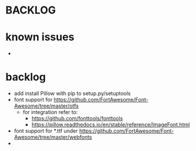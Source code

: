 # BACKLOG


# known issues 
- 


# backlog

- add install Pillow with pip to setup.py/setuptools 
- font support for https://github.com/FortAwesome/Font-Awesome/tree/master/otfs
  - for integration refer to:
    - https://github.com/fonttools/fonttools
    - https://pillow.readthedocs.io/en/stable/reference/ImageFont.html
- font support for *.ttf under https://github.com/FortAwesome/Font-Awesome/tree/master/webfonts
- 
